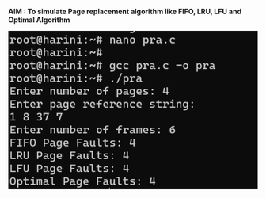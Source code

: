 **AIM : To simulate Page replacement algorithm like FIFO, LRU, LFU and Optimal Algorithm**

![Page Replacement Algorithm output](exp8.png.png)   
